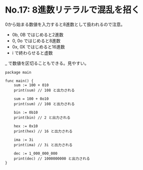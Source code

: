 # No.17: 8進数リテラルで混乱を招く

0から始まる数値を入力すると8進数として扱われるので注意。

* 0b, 0B ではじめると2進数
* 0, 0o ではじめると8進数
* 0x, 0X ではじめると16進数
* i で終わらせると虚数

_ で数値を区切ることもできる。見やすい。

```
package main

func main() {
	sum := 100 + 010
	print(sum) // 108 と出力される

	sum = 100 + 0o10
	print(sum) // 108 と出力される

	bin := 0b10
	print(bin) // 2 と出力される

	hex := 0x10
	print(hex) // 16 と出力される

	ima := 3i
	print(ima) // 3i と出力される

    dec := 1_000_000_000
    print(dec) // 1000000000 と出力される
}

```
